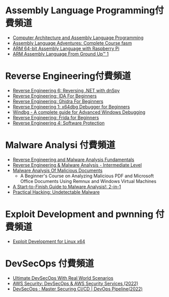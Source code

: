 


# Assembly Language Programming付費頻道
- [Computer Architecture and Assembly Language Programming](https://www.udemy.com/course/assembly-language-and-computer-architecture-hindi-urdu/)
- [Assembly Language Adventures: Complete Course  fasm](https://www.udemy.com/course/x86-asm-foundations/)
- [ARM 64-bit Assembly Language with Raspberry Pi](https://www.udemy.com/course/arm-64-bit-assembly-language-with-raspberry-pi/)
- [ARM Assembly Language From Ground Up™ 1](https://www.udemy.com/course/arm-assembly-programming/)


# Reverse Engineering付費頻道
- [Reverse Engineering 6: Reversing .NET with dnSpy](https://www.udemy.com/course/reverse-engineering-dnspy/)
- [Reverse Engineering: IDA For Beginners](https://www.udemy.com/course/reverse-engineering-ida/)
- [Reverse Engineering: Ghidra For Beginners](https://www.udemy.com/course/reverse-engineering-ghidra/)
- [Reverse Engineering 1: x64dbg Debugger for Beginners](https://www.udemy.com/course/x64dbg-debugger/)
- [Windbg - A complete guide for Advanced Windows Debugging](https://www.udemy.com/course/windbg-a-complete-guide/)
- [Reverse Engineering: Frida for Beginners](https://www.udemy.com/course/frida-for-beginners/)
- [Reverse Engineering 4: Software Protection](https://www.udemy.com/course/reversing-software-protection/)


# Malware Analysi 付費頻道
- [Reverse Engineering and Malware Analysis Fundamentals](https://www.udemy.com/course/malware-analysis-fundamentals/)
- [Reverse Engineering & Malware Analysis - Intermediate Level](https://www.udemy.com/course/malware-analysis-intermediate/)
- [Malware Analysis Of Malicious Documents]()
  - A Beginner's Course on Analyzing Malicious PDF and Microsoft Office Documents Using Remnux and Windows Virtual Machines 
- [A Start-to-Finish Guide to Malware Analysis!: 2-in-1](https://www.udemy.com/course/a-start-to-finish-guide-to-malware-analysis-2-in-1/) 
- [Practical Hacking: Undetectable Malware](https://www.udemy.com/course/metasploit-offensive-security-methods/)

# Exploit Development and pwnning 付費頻道
- [Exploit Development for Linux x64]()

# DevSecOps 付費頻道
- [Ultimate DevSecOps With Real World Scenarios](https://www.udemy.com/course/ultimate-devsecops-with-real-world-scenarios/)
- [AWS Security: DevSecOps & AWS Security Services (2022)](https://www.udemy.com/course/devsecops-in-aws-and-aws-security-services-asecurityguru/)
- [DevSecOps : Master Securing CI/CD | DevOps Pipeline(2022)](https://www.udemy.com/course/devsecops/)
